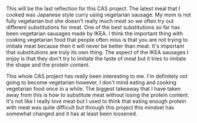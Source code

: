 This will be the last reflection for this CAS project. The latest meal that I cooked was Japanese style curry using vegetarian sausage. My mom is not fully vegetarian but she doesn't really much meat so we often try out different substitutions for meat. One of the best substitutions so far has been vegetarian sausages made by IKEA. I think the important thing with cooking vegetarian food that people often miss is that you are not trying to imitate meat because then it will never be better than meat. It's important that substitutions are truly its own thing. The aspect of the IKEA sausages I enjoy is that they don't try to imitate the taste of meat but it tries to imitate the shape and the protein content.  


This whole CAS project has really been interesting to me. I'm definitely not going to become vegetarian however, I don't mind eating and cooking vegetarian food once in a while. The biggest takeaway that I have taken away from this is how to substitute meat without losing the protein content. It's not like I really love meat but I used to think that eating enough protein with meat was quite difficult but through this project this mindset has somewhat changed and it has at least been loosened. 
